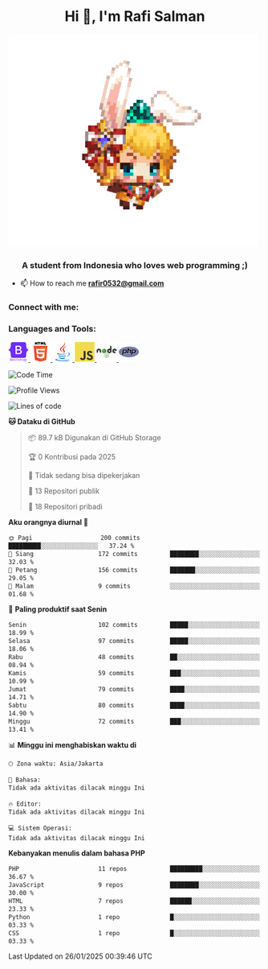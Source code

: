 <h1 align="center">Hi 👋, I'm Rafi Salman</h1>
<img src="img/lp.gif" /> 
<h3 align="center">A student from Indonesia who loves web programming ;)</h3>

- 📫 How to reach me **rafir0532@gmail.com**

<h3 align="left">Connect with me:</h3>
<p align="left">
</p>

<h3 align="left">Languages and Tools:</h3>
<p align="left"> <a href="https://getbootstrap.com" target="_blank" rel="noreferrer"> <img src="https://raw.githubusercontent.com/devicons/devicon/master/icons/bootstrap/bootstrap-plain-wordmark.svg" alt="bootstrap" width="40" height="40"/> </a> <a href="https://www.w3.org/html/" target="_blank" rel="noreferrer"> <img src="https://raw.githubusercontent.com/devicons/devicon/master/icons/html5/html5-original-wordmark.svg" alt="html5" width="40" height="40"/> </a> <a href="https://www.java.com" target="_blank" rel="noreferrer"> <img src="https://raw.githubusercontent.com/devicons/devicon/master/icons/java/java-original.svg" alt="java" width="40" height="40"/> </a> <a href="https://developer.mozilla.org/en-US/docs/Web/JavaScript" target="_blank" rel="noreferrer"> <img src="https://raw.githubusercontent.com/devicons/devicon/master/icons/javascript/javascript-original.svg" alt="javascript" width="40" height="40"/> </a> <a href="https://nodejs.org" target="_blank" rel="noreferrer"> <img src="https://raw.githubusercontent.com/devicons/devicon/master/icons/nodejs/nodejs-original-wordmark.svg" alt="nodejs" width="40" height="40"/> </a> <a href="https://www.php.net" target="_blank" rel="noreferrer"> <img src="https://raw.githubusercontent.com/devicons/devicon/master/icons/php/php-original.svg" alt="php" width="40" height="40"/> </a> </p>

<!--START_SECTION:waka-->
![Code Time](http://img.shields.io/badge/Code%20Time-300%20hrs%2039%20mins-blue)

![Profile Views](http://img.shields.io/badge/Profil%20dilihat-4-blue)

![Lines of code](https://img.shields.io/badge/Sejak%20Hello%20World%20aku%20telah%20menulis-1.6%20million%20baris%20kode-blue)

**🐱 Dataku di GitHub** 

> 📦 89.7 kB Digunakan di GitHub Storage 
 > 
> 🏆 0 Kontribusi pada 2025
 > 
> 🚫 Tidak sedang bisa dipekerjakan
 > 
> 📜 13 Repositori publik 
 > 
> 🔑 18 Repositori pribadi 
 > 
**Aku orangnya diurnal 🐤** 

```text
🌞 Pagi                   200 commits         █████████░░░░░░░░░░░░░░░░   37.24 % 
🌆 Siang                  172 commits         ████████░░░░░░░░░░░░░░░░░   32.03 % 
🌃 Petang                 156 commits         ███████░░░░░░░░░░░░░░░░░░   29.05 % 
🌙 Malam                  9 commits           ░░░░░░░░░░░░░░░░░░░░░░░░░   01.68 % 
```
📅 **Paling produktif saat Senin** 

```text
Senin                    102 commits         █████░░░░░░░░░░░░░░░░░░░░   18.99 % 
Selasa                   97 commits          █████░░░░░░░░░░░░░░░░░░░░   18.06 % 
Rabu                     48 commits          ██░░░░░░░░░░░░░░░░░░░░░░░   08.94 % 
Kamis                    59 commits          ███░░░░░░░░░░░░░░░░░░░░░░   10.99 % 
Jumat                    79 commits          ████░░░░░░░░░░░░░░░░░░░░░   14.71 % 
Sabtu                    80 commits          ████░░░░░░░░░░░░░░░░░░░░░   14.90 % 
Minggu                   72 commits          ███░░░░░░░░░░░░░░░░░░░░░░   13.41 % 
```


📊 **Minggu ini menghabiskan waktu di** 

```text
🕑︎ Zona waktu: Asia/Jakarta

💬 Bahasa: 
Tidak ada aktivitas dilacak minggu Ini

🔥 Editor: 
Tidak ada aktivitas dilacak minggu Ini

💻 Sistem Operasi: 
Tidak ada aktivitas dilacak minggu Ini
```

**Kebanyakan menulis dalam bahasa PHP** 

```text
PHP                      11 repos            █████████░░░░░░░░░░░░░░░░   36.67 % 
JavaScript               9 repos             ████████░░░░░░░░░░░░░░░░░   30.00 % 
HTML                     7 repos             ██████░░░░░░░░░░░░░░░░░░░   23.33 % 
Python                   1 repo              █░░░░░░░░░░░░░░░░░░░░░░░░   03.33 % 
CSS                      1 repo              █░░░░░░░░░░░░░░░░░░░░░░░░   03.33 % 
```




 Last Updated on 26/01/2025 00:39:46 UTC
<!--END_SECTION:waka-->
